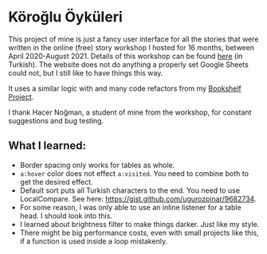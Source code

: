 # Köroğlu Öyküleri

This project of mine is just a fancy user interface for all the stories that were written in the online (free) story workshop I hosted for 16 months, between April 2020-August 2021. Details of this workshop can be found [here](https://emrergin.github.io/zettel/k%C3%B6ro%C4%9Flu-%C3%B6yk%C3%BC-at%C3%B6lyesi.html) (in Turkish). The website does not do anything a properly set Google Sheets could not, but I still like to have things this way.

It uses a similar logic with and many code refactors from my [Bookshelf Project](https://github.com/emrergin/kutuphane).

I thank Hacer Noğman, a student of mine from the workshop, for constant suggestions and bug testing.

## What I learned:
- Border spacing only works for tables as whole.
- ``a:hover`` color does not effect ``a:visited``. You need to combine both to get the desired effect.
- Default sort puts all Turkish characters to the end. You need to use LocalCompare. See here: https://gist.github.com/ugurozpinar/9682734.
- For some reason, I was only able to use an inline listener for a table head. I should look into this.
- I learned about brightness filter to make things darker. Just like my style.
- There might be big performance costs, even with small projects like this, if a function is used inside a loop mistakenly.